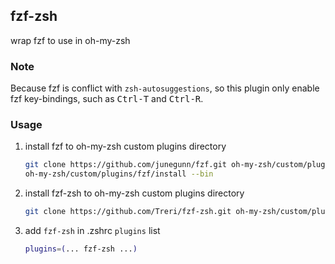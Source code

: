 ## fzf-zsh

wrap fzf to use in oh-my-zsh

### Note

Because fzf is conflict with `zsh-autosuggestions`, so this plugin only enable fzf key-bindings, such as <kbd>Ctrl-T</kbd> and <kbd>Ctrl-R</kbd>.

### Usage

1. install fzf to oh-my-zsh custom plugins directory

    ```bash
    git clone https://github.com/junegunn/fzf.git oh-my-zsh/custom/plugins
    oh-my-zsh/custom/plugins/fzf/install --bin
    ```

2. install fzf-zsh to oh-my-zsh custom plugins directory

    ```bash
    git clone https://github.com/Treri/fzf-zsh.git oh-my-zsh/custom/plugins
    ```

3. add `fzf-zsh` in .zshrc `plugins` list

    ```bash
    plugins=(... fzf-zsh ...)
    ```

